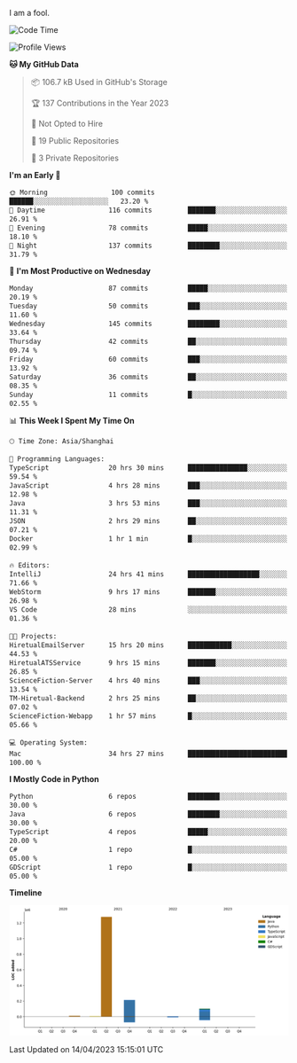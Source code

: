 I am a fool.

<!--START_SECTION:waka-->
![Code Time](http://img.shields.io/badge/Code%20Time-308%20hrs%2057%20mins-blue)

![Profile Views](http://img.shields.io/badge/Profile%20Views-9-blue)

**🐱 My GitHub Data** 

> 📦 106.7 kB Used in GitHub's Storage 
 > 
> 🏆 137 Contributions in the Year 2023
 > 
> 🚫 Not Opted to Hire
 > 
> 📜 19 Public Repositories 
 > 
> 🔑 3 Private Repositories 
 > 
**I'm an Early 🐤** 

```text
🌞 Morning                100 commits         ██████░░░░░░░░░░░░░░░░░░░   23.20 % 
🌆 Daytime                116 commits         ███████░░░░░░░░░░░░░░░░░░   26.91 % 
🌃 Evening                78 commits          █████░░░░░░░░░░░░░░░░░░░░   18.10 % 
🌙 Night                  137 commits         ████████░░░░░░░░░░░░░░░░░   31.79 % 
```
📅 **I'm Most Productive on Wednesday** 

```text
Monday                   87 commits          █████░░░░░░░░░░░░░░░░░░░░   20.19 % 
Tuesday                  50 commits          ███░░░░░░░░░░░░░░░░░░░░░░   11.60 % 
Wednesday                145 commits         ████████░░░░░░░░░░░░░░░░░   33.64 % 
Thursday                 42 commits          ██░░░░░░░░░░░░░░░░░░░░░░░   09.74 % 
Friday                   60 commits          ███░░░░░░░░░░░░░░░░░░░░░░   13.92 % 
Saturday                 36 commits          ██░░░░░░░░░░░░░░░░░░░░░░░   08.35 % 
Sunday                   11 commits          █░░░░░░░░░░░░░░░░░░░░░░░░   02.55 % 
```


📊 **This Week I Spent My Time On** 

```text
🕑︎ Time Zone: Asia/Shanghai

💬 Programming Languages: 
TypeScript               20 hrs 30 mins      ███████████████░░░░░░░░░░   59.54 % 
JavaScript               4 hrs 28 mins       ███░░░░░░░░░░░░░░░░░░░░░░   12.98 % 
Java                     3 hrs 53 mins       ███░░░░░░░░░░░░░░░░░░░░░░   11.31 % 
JSON                     2 hrs 29 mins       ██░░░░░░░░░░░░░░░░░░░░░░░   07.21 % 
Docker                   1 hr 1 min          █░░░░░░░░░░░░░░░░░░░░░░░░   02.99 % 

🔥 Editors: 
IntelliJ                 24 hrs 41 mins      ██████████████████░░░░░░░   71.66 % 
WebStorm                 9 hrs 17 mins       ███████░░░░░░░░░░░░░░░░░░   26.98 % 
VS Code                  28 mins             ░░░░░░░░░░░░░░░░░░░░░░░░░   01.36 % 

🐱‍💻 Projects: 
HiretualEmailServer      15 hrs 20 mins      ███████████░░░░░░░░░░░░░░   44.53 % 
HiretualATSService       9 hrs 15 mins       ███████░░░░░░░░░░░░░░░░░░   26.85 % 
ScienceFiction-Server    4 hrs 40 mins       ███░░░░░░░░░░░░░░░░░░░░░░   13.54 % 
TM-Hiretual-Backend      2 hrs 25 mins       ██░░░░░░░░░░░░░░░░░░░░░░░   07.02 % 
ScienceFiction-Webapp    1 hr 57 mins        █░░░░░░░░░░░░░░░░░░░░░░░░   05.66 % 

💻 Operating System: 
Mac                      34 hrs 27 mins      █████████████████████████   100.00 % 
```

**I Mostly Code in Python** 

```text
Python                   6 repos             ████████░░░░░░░░░░░░░░░░░   30.00 % 
Java                     6 repos             ████████░░░░░░░░░░░░░░░░░   30.00 % 
TypeScript               4 repos             █████░░░░░░░░░░░░░░░░░░░░   20.00 % 
C#                       1 repo              █░░░░░░░░░░░░░░░░░░░░░░░░   05.00 % 
GDScript                 1 repo              █░░░░░░░░░░░░░░░░░░░░░░░░   05.00 % 
```



**Timeline**

![Lines of Code chart](https://raw.githubusercontent.com/VeejaLiu/VeejaLiu/master/assets/bar_graph.png)


 Last Updated on 14/04/2023 15:15:01 UTC
<!--END_SECTION:waka-->
